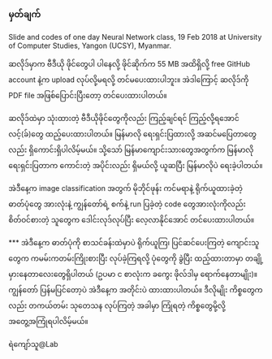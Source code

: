 ### မှတ်ချက်

Slide and codes of one day Neural Network class, 19 Feb 2018 at University of Computer Studies, Yangon (UCSY), Myanmar.

ဆလိုဒ်မှာက ဗီဒီယို ဖိုင်တွေပါ ပါနေလို့ ဖိုင်ဆိုက်က 55 MB အထိရှိလို့ free GitHub account နဲ့က upload လုပ်လို့မရလို့ တင်မပေးထားပါဘူး။
အဲဒါကြောင့် ဆလိုဒ်ကို PDF file အဖြစ်ပြောင်းပြီးတော့ တင်ပေးထားပါတယ်။

ဆလိုဒ်ထဲမှာ သုံးထားတဲ့ ဗီဒီယိုဖိုင်တွေကိုလည်း ကြည့်ချင်ရင် ကြည့်လို့ရအောင် လင့်(ခ်)တွေ ထည့်ပေးထားပါတယ်။
မြန်မာလို ရေးရှင်းပြထားလို့ အဆင်မပြေတာတွေလည်း ရှိကောင်းရှိပါလိမ့်မယ်။ 
သို့သော် မြန်မာကျောင်းသားတွေအတွက်က မြန်မာလို ရေးရှင်းပြတာက ကောင်းတဲ့ အပိုင်းလည်း ရှိမယ်လို့ ယူဆပြီး မြန်မာလိုပဲ ရေးခဲ့ပါတယ်။

အဲဒီနေ့က image classification အတွက် မိုဘိုင်ဖုန်း ကင်မရာနဲ့ ရိုက်ယူထားခဲ့တဲ့ ဓာတ်ပုံတွေ အားလုံးနဲ့ ကျွန်တော်ရဲ့ စက်နဲ့ run ပြခဲ့တဲ့ code တွေအားလုံးကိုလည်း စိတ်ဝင်စားတဲ့ သူတွေက ဒေါင်းလုဒ်လုပ်ပြီး လေ့လာနိုင်အောင် တင်ပေးထားပါတယ်။

*** အဲဒီနေ့က ဓာတ်ပုံကို စာသင်ခန်းထဲမှာပဲ ရိုက်ယူကြ၊ ပြင်ဆင်ပေးကြတဲ့ ကျောင်းသူတွေက ကမမ်းကတမ်းကြိုးစားပြီး လုပ်ခဲ့ကြရလို့ ပုံတွေကို ခွဲပြီး ထည့်ထားတာမှာ တချို့ မှားနေတာလေးတွေရှိပါတယ် (ဥပမာ င စာလုံးက ခကွေး ဖိုလ်ဒါမှ ရောက်နေတာမျိုး)။ ကျွန်တော် ပြန်မပြင်တော့ပဲ အဲဒီနေ့က အတိုင်းပဲ ထားထားပါတယ်။ ဒီလိုမျိုး ကိစ္စတွေကလည်း တကယ်တမ်း သုတေသန လုပ်ကြတဲ့ အခါမှာ ကြုံရတဲ့ ကိစ္စတွေမို့လို့ အတွေ့အကြုံရပါလိမ့်မယ်။

ရဲကျော်သူ@Lab
